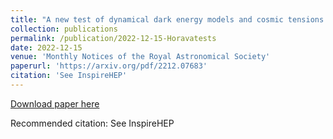 ```yaml
---
title: "A new test of dynamical dark energy models and cosmic tensions in Horava gravity"
collection: publications
permalink: /publication/2022-12-15-Horavatests
date: 2022-12-15
venue: 'Monthly Notices of the Royal Astronomical Society'
paperurl: 'https://arxiv.org/pdf/2212.07683'
citation: 'See InspireHEP'
---
```


<a href='https://arxiv.org/pdf/2212.07683'>Download paper here</a>

Recommended citation: See InspireHEP